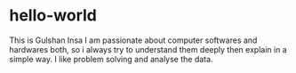 # hello-world
This is Gulshan Insa
I am passionate about computer softwares and hardwares both, so i always try to understand them deeply then explain in a simple way.
I like problem solving and analyse the data.
